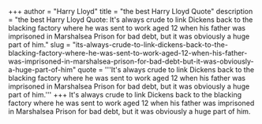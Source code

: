 +++
author = "Harry Lloyd"
title = "the best Harry Lloyd Quote"
description = "the best Harry Lloyd Quote: It's always crude to link Dickens back to the blacking factory where he was sent to work aged 12 when his father was imprisoned in Marshalsea Prison for bad debt, but it was obviously a huge part of him."
slug = "its-always-crude-to-link-dickens-back-to-the-blacking-factory-where-he-was-sent-to-work-aged-12-when-his-father-was-imprisoned-in-marshalsea-prison-for-bad-debt-but-it-was-obviously-a-huge-part-of-him"
quote = '''It's always crude to link Dickens back to the blacking factory where he was sent to work aged 12 when his father was imprisoned in Marshalsea Prison for bad debt, but it was obviously a huge part of him.'''
+++
It's always crude to link Dickens back to the blacking factory where he was sent to work aged 12 when his father was imprisoned in Marshalsea Prison for bad debt, but it was obviously a huge part of him.
